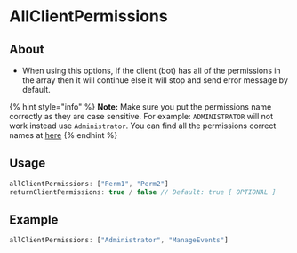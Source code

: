 # **AllClientPermissions**
## **About**
* When using this options, If the client (bot) has all of the permissions in the array then it will continue else it will stop and send error message by default.

{% hint style="info" %}
**Note:** Make sure you put the permissions name correctly as they are case sensitive. For example: `ADMINISTRATOR` will not work instead use `Administrator`. You can find all the permissions correct names at [here](../../FAQ.md)
{% endhint %}
## **Usage**
```js
allClientPermissions: ["Perm1", "Perm2"]
returnClientPermissions: true / false // Default: true [ OPTIONAL ]
```
## **Example**
```js
allClientPermissions: ["Administrator", "ManageEvents"]
```